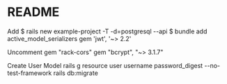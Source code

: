 # README

Add
$ rails new example-project -T -d=postgresql --api
$ bundle add active_model_serializers
gem 'jwt', '~> 2.2'

Uncomment
gem "rack-cors"
gem "bcrypt", "~> 3.1.7"

Create User Model
rails g resource user username password_digest --no-test-framework
rails db:migrate
